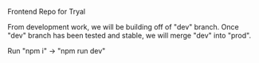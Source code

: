 Frontend Repo for Tryal

From development work, we will be building off of "dev" branch. Once "dev" branch has been tested and stable, we will merge "dev" into "prod".

Run "npm i" -> "npm run dev"
